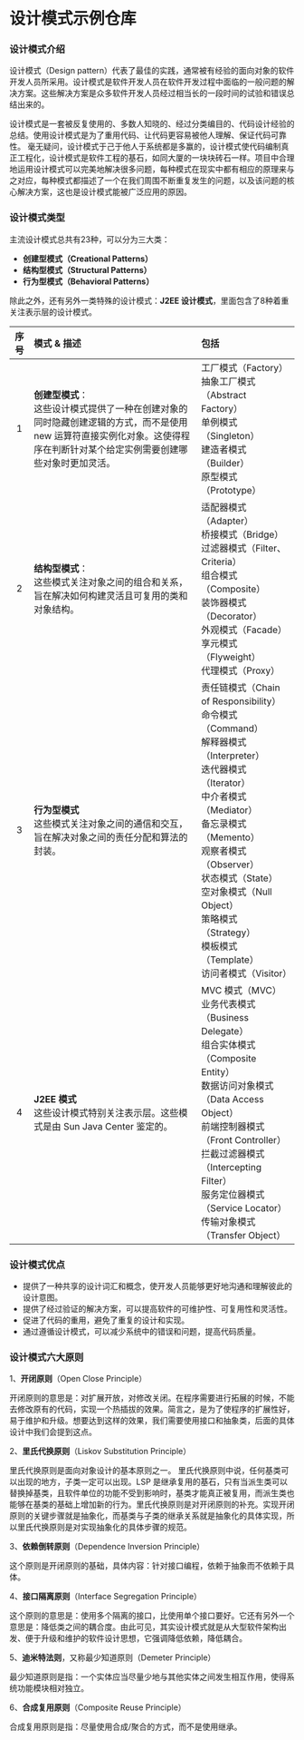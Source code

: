 # 设计模式示例仓库

### 设计模式介绍

设计模式（Design
pattern）代表了最佳的实践，通常被有经验的面向对象的软件开发人员所采用。设计模式是软件开发人员在软件开发过程中面临的一般问题的解决方案。这些解决方案是众多软件开发人员经过相当长的一段时间的试验和错误总结出来的。

设计模式是一套被反复使用的、多数人知晓的、经过分类编目的、代码设计经验的总结。使用设计模式是为了重用代码、让代码更容易被他人理解、保证代码可靠性。
毫无疑问，设计模式于己于他人于系统都是多赢的，设计模式使代码编制真正工程化，设计模式是软件工程的基石，如同大厦的一块块砖石一样。项目中合理地运用设计模式可以完美地解决很多问题，每种模式在现实中都有相应的原理来与之对应，每种模式都描述了一个在我们周围不断重复发生的问题，以及该问题的核心解决方案，这也是设计模式能被广泛应用的原因。

### 设计模式类型

主流设计模式总共有23种，可以分为三大类：

* **创建型模式（Creational Patterns）**
* **结构型模式（Structural Patterns）**
* **行为型模式（Behavioral Patterns）**

除此之外，还有另外一类特殊的设计模式：**J2EE 设计模式**，里面包含了8种着重关注表示层的设计模式。

| 序号 | 模式 & 描述                                                                                          | 包括                                                                                                                                                                                                                                                     |
|:--:|:-------------------------------------------------------------------------------------------------|:-------------------------------------------------------------------------------------------------------------------------------------------------------------------------------------------------------------------------------------------------------|
| 1  | **创建型模式**：<br />这些设计模式提供了一种在创建对象的同时隐藏创建逻辑的方式，而不是使用 new 运算符直接实例化对象。这使得程序在判断针对某个给定实例需要创建哪些对象时更加灵活。 | 工厂模式（Factory）<br/>抽象工厂模式（Abstract Factory） <br/>单例模式（Singleton）<br/>建造者模式（Builder）<br/>原型模式（Prototype）                                                                                                                                                 |
| 2  | **结构型模式**：<br />这些模式关注对象之间的组合和关系，旨在解决如何构建灵活且可复用的类和对象结构。                                          | 适配器模式（Adapter）<br/>桥接模式（Bridge）<br/>过滤器模式（Filter、Criteria）<br/>组合模式（Composite）<br/>装饰器模式（Decorator）<br/>外观模式（Facade）<br/>享元模式（Flyweight）<br/>代理模式（Proxy）                                                                                               |
| 3  | **行为型模式**<br/>这些模式关注对象之间的通信和交互，旨在解决对象之间的责任分配和算法的封装。                                              | 责任链模式（Chain of Responsibility）<br/>命令模式（Command）<br/>解释器模式（Interpreter）<br/>迭代器模式（Iterator）<br/>中介者模式（Mediator）<br/>备忘录模式（Memento）<br/>观察者模式（Observer）<br/>状态模式（State）<br/>空对象模式（Null Object）<br/>策略模式（Strategy）<br/>模板模式（Template）<br/>访问者模式（Visitor） |
| 4  | **J2EE 模式**<br/>这些设计模式特别关注表示层。这些模式是由 Sun Java Center 鉴定的。                                        | MVC 模式（MVC）<br/>业务代表模式（Business Delegate）<br/>组合实体模式（Composite Entity）<br/>数据访问对象模式（Data Access Object）<br/>前端控制器模式（Front Controller）<br/>拦截过滤器模式（Intercepting Filter）<br/>服务定位器模式（Service Locator）<br/>传输对象模式（Transfer Object）                        |

### 设计模式优点

* 提供了一种共享的设计词汇和概念，使开发人员能够更好地沟通和理解彼此的设计意图。
* 提供了经过验证的解决方案，可以提高软件的可维护性、可复用性和灵活性。
* 促进了代码的重用，避免了重复的设计和实现。
* 通过遵循设计模式，可以减少系统中的错误和问题，提高代码质量。

### 设计模式六大原则

1、**开闭原则**（Open Close Principle）

开闭原则的意思是：对扩展开放，对修改关闭。在程序需要进行拓展的时候，不能去修改原有的代码，实现一个热插拔的效果。简言之，是为了使程序的扩展性好，易于维护和升级。想要达到这样的效果，我们需要使用接口和抽象类，后面的具体设计中我们会提到这点。

2、**里氏代换原则**（Liskov Substitution Principle）

里氏代换原则是面向对象设计的基本原则之一。 里氏代换原则中说，任何基类可以出现的地方，子类一定可以出现。LSP 是继承复用的基石，只有当派生类可以替换掉基类，且软件单位的功能不受到影响时，基类才能真正被复用，而派生类也能够在基类的基础上增加新的行为。里氏代换原则是对开闭原则的补充。实现开闭原则的关键步骤就是抽象化，而基类与子类的继承关系就是抽象化的具体实现，所以里氏代换原则是对实现抽象化的具体步骤的规范。

3、**依赖倒转原则**（Dependence Inversion Principle）

这个原则是开闭原则的基础，具体内容：针对接口编程，依赖于抽象而不依赖于具体。

4、**接口隔离原则**（Interface Segregation Principle）

这个原则的意思是：使用多个隔离的接口，比使用单个接口要好。它还有另外一个意思是：降低类之间的耦合度。由此可见，其实设计模式就是从大型软件架构出发、便于升级和维护的软件设计思想，它强调降低依赖，降低耦合。

5、**迪米特法则**，又称最少知道原则（Demeter Principle）

最少知道原则是指：一个实体应当尽量少地与其他实体之间发生相互作用，使得系统功能模块相对独立。

6、**合成复用原则**（Composite Reuse Principle）

合成复用原则是指：尽量使用合成/聚合的方式，而不是使用继承。